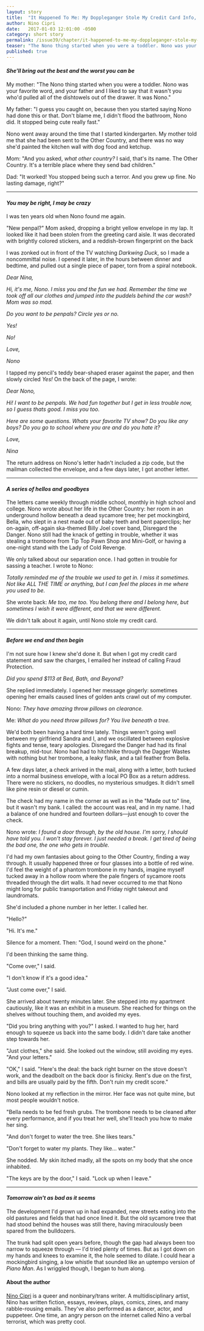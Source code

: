 ```yaml
---
layout: story
title:  "It Happened To Me: My Doppleganger Stole My Credit Card Info, and then My Life"
author: Nino Cipri
date:   2017-01-03 12:01:00 -0500
category: short story
permalink: /issue39/chapter/it-happened-to-me-my-doppleganger-stole-my-credit-card-info-and-then-my-life/
teaser: "The Nono thing started when you were a toddler. Nono was your favorite word, and your father and I liked to say that it wasn't you who'd pulled all of the dishtowels out of the drawer. It was Nono."
published: true
---
```


#### _She'll bring out the best and the worst you can be_

My mother: "The Nono thing started when you were a toddler. Nono was your favorite word, and your father and I liked to say that it wasn't you who'd pulled all of the dishtowels out of the drawer. It was Nono."

My father: "I guess you caught on, because then you started saying Nono had done this or that. Don't blame me, I didn't flood the bathroom, Nono did. It stopped being cute really fast."

Nono went away around the time that I started kindergarten. My mother told me that she had been sent to the Other Country, and there was no way she'd painted the kitchen wall with dog food and ketchup.

Mom: "And you asked, _what other country?_ I said, that's its name. The Other Country. It's a terrible place where they send bad children."

Dad: "It worked! You stopped being such a terror. And you grew up fine. No lasting damage, right?"

----

#### _You may be right, I may be crazy_

I was ten years old when Nono found me again.

"New penpal?" Mom asked, dropping a bright yellow envelope in my lap. It looked like it had been stolen from the greeting card aisle. It was decorated with brightly colored stickers, and a reddish-brown fingerprint on the back

I was zonked out in front of the TV watching _Darkwing Duck_, so I made a noncommittal noise. I opened it later, in the hours between dinner and bedtime, and pulled out a single piece of paper, torn from a spiral notebook.

_Dear Nina,_

_Hi, it's me, Nono. I miss you and the fun we had. Remember the time we took off all our clothes and jumped into the puddels behind the car wash? Mom was so mad._

_Do you want to be penpals? Circle yes or no._

_Yes!_

_No!_

_Love,_

_Nono_

I tapped my pencil's teddy bear-shaped eraser against the paper, and then slowly circled _Yes!_ On the back of the page, I wrote:

_Dear Nono,_

_Hi! I want to be penpals. We had fun together but I get in less trouble now, so I guess thats good. I miss you too._

_Here are some questions. Whats your favorite TV show? Do you like any boys? Do you go to school where you are and do you hate it?_

_Love,_

_Nina_

The return address on Nono's letter hadn't included a zip code, but the mailman collected the envelope, and a few days later, I got another letter.

----

#### _A series of hellos and goodbyes_

The letters came weekly through middle school, monthly in high school and college. Nono wrote about her life in the Other Country: her room in an underground hollow beneath a dead sycamore tree; her pet mockingbird, Bella, who slept in a nest made out of baby teeth and bent paperclips; her on-again, off-again ska-themed Billy Joel cover band, Disregard the Danger. Nono still had the knack of getting in trouble, whether it was stealing a trombone from Tip Top Pawn Shop and Mini-Golf, or having a one-night stand with the Lady of Cold Revenge.

We only talked about our separation once. I had gotten in trouble for sassing a teacher. I wrote to Nono:

_Totally reminded me of the trouble we used to get in. I miss it sometimes. Not like ALL THE TIME or anything, but I can feel the places in me where you used to be._

She wrote back: _Me too, me too. You belong there and I belong here, but sometimes I wish it were different, and that we were different._

We didn't talk about it again, until Nono stole my credit card.

----

#### _Before we end and then begin_

I'm not sure how I knew she'd done it. But when I got my credit card statement and saw the charges, I emailed her instead of calling Fraud Protection.

_Did you spend $113 at Bed, Bath, and Beyond?_

She replied immediately. I opened her message gingerly: sometimes opening her emails caused lines of golden ants crawl out of my computer.

Nono: _They have amazing throw pillows on clearance._

Me: _What do you need throw pillows for? You live beneath a tree._

We'd both been having a hard time lately. Things weren't going well between my girlfriend Sandra and I, and we oscillated between explosive fights and tense, teary apologies. Disregard the Danger had had its final breakup, mid-tour. Nono had had to hitchhike through the Dagger Wastes with nothing but her trombone, a leaky flask, and a tail feather from Bella.

A few days later, a check arrived in the mail, along with a letter, both tucked into a normal business envelope, with a local PO Box as a return address. There were no stickers, no doodles, no mysterious smudges. It didn't smell like pine resin or diesel or cumin.

The check had my name in the corner as well as in the "Made out to" line, but it wasn't my bank. I called: the account was real, and in my name. I had a balance of one hundred and fourteen dollars—just enough to cover the check.

Nono wrote: _I found a door through, by the old house. I'm sorry, I should have told you. I won't stay forever. I just needed a break. I get tired of being the bad one, the one who gets in trouble._

I'd had my own fantasies about going to the Other Country, finding a way through. It usually happened three or four glasses into a bottle of red wine. I'd feel the weight of a phantom trombone in my hands, imagine myself tucked away in a hollow room where the pale fingers of sycamore roots threaded through the dirt walls. It had never occurred to me that Nono might long for public transportation and Friday night takeout and laundromats.

She'd included a phone number in her letter. I called her.

"Hello?"

"Hi. It's me."

Silence for a moment. Then: "God, I sound weird on the phone."

I'd been thinking the same thing.

"Come over," I said.

"I don't know if it's a good idea."

"Just come over," I said.

She arrived about twenty minutes later. She stepped into my apartment cautiously, like it was an exhibit in a museum. She reached for things on the shelves without touching them, and avoided my eyes.

"Did you bring anything with you?" I asked. I wanted to hug her, hard enough to squeeze us back into the same body. I didn't dare take another step towards her.

"Just clothes," she said. She looked out the window, still avoiding my eyes. "And your letters."

"OK," I said. "Here's the deal: the back right burner on the stove doesn't work, and the deadbolt on the back door is finicky. Rent's due on the first, and bills are usually paid by the fifth. Don't ruin my credit score."

Nono looked at my reflection in the mirror. Her face was not quite mine, but most people wouldn't notice.

"Bella needs to be fed fresh grubs. The trombone needs to be cleaned after every performance, and if you treat her well, she'll teach you how to make her sing.

"And don't forget to water the tree. She likes tears."

"Don't forget to water my plants. They like… water."

She nodded. My skin itched madly, all the spots on my body that she once inhabited.

"The keys are by the door," I said. "Lock up when I leave."

----

#### _Tomorrow ain't as bad as it seems_

The development I'd grown up in had expanded, new streets eating into the old pastures and fields that had once lined it. But the old sycamore tree that had stood behind the houses was still there, having miraculously been spared from the bulldozers.

The trunk had split open years before, though the gap had always been too narrow to squeeze through — I'd tried plenty of times. But as I got down on my hands and knees to examine it, the hole seemed to dilate. I could hear a mockingbird singing, a low whistle that sounded like an uptempo version of _Piano Man_. As I wriggled though, I began to hum along.

#### About the author

[Nino Cipri](https://ninocipri.com/) is a queer and nonbinary/trans writer. A multidisciplinary artist, Nino has written fiction, essays, reviews, plays, comics, zines, and many rabble-rousing emails. They've also performed as a dancer, actor, and puppeteer. One time, an angry person on the internet called Nino a verbal terrorist, which was pretty cool.
